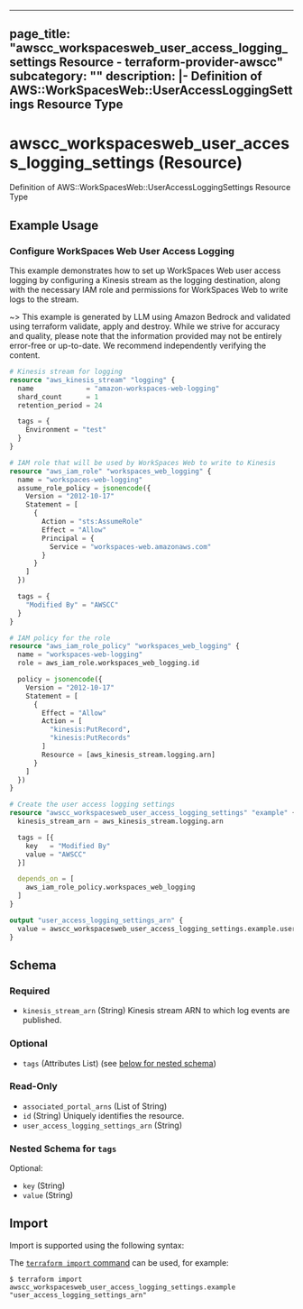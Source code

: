 
---
page_title: "awscc_workspacesweb_user_access_logging_settings Resource - terraform-provider-awscc"
subcategory: ""
description: |-
  Definition of AWS::WorkSpacesWeb::UserAccessLoggingSettings Resource Type
---

# awscc_workspacesweb_user_access_logging_settings (Resource)

Definition of AWS::WorkSpacesWeb::UserAccessLoggingSettings Resource Type

## Example Usage

### Configure WorkSpaces Web User Access Logging

This example demonstrates how to set up WorkSpaces Web user access logging by configuring a Kinesis stream as the logging destination, along with the necessary IAM role and permissions for WorkSpaces Web to write logs to the stream.

~> This example is generated by LLM using Amazon Bedrock and validated using terraform validate, apply and destroy. While we strive for accuracy and quality, please note that the information provided may not be entirely error-free or up-to-date. We recommend independently verifying the content.

```terraform
# Kinesis stream for logging
resource "aws_kinesis_stream" "logging" {
  name             = "amazon-workspaces-web-logging"
  shard_count      = 1
  retention_period = 24

  tags = {
    Environment = "test"
  }
}

# IAM role that will be used by WorkSpaces Web to write to Kinesis
resource "aws_iam_role" "workspaces_web_logging" {
  name = "workspaces-web-logging"
  assume_role_policy = jsonencode({
    Version = "2012-10-17"
    Statement = [
      {
        Action = "sts:AssumeRole"
        Effect = "Allow"
        Principal = {
          Service = "workspaces-web.amazonaws.com"
        }
      }
    ]
  })

  tags = {
    "Modified By" = "AWSCC"
  }
}

# IAM policy for the role
resource "aws_iam_role_policy" "workspaces_web_logging" {
  name = "workspaces-web-logging"
  role = aws_iam_role.workspaces_web_logging.id

  policy = jsonencode({
    Version = "2012-10-17"
    Statement = [
      {
        Effect = "Allow"
        Action = [
          "kinesis:PutRecord",
          "kinesis:PutRecords"
        ]
        Resource = [aws_kinesis_stream.logging.arn]
      }
    ]
  })
}

# Create the user access logging settings
resource "awscc_workspacesweb_user_access_logging_settings" "example" {
  kinesis_stream_arn = aws_kinesis_stream.logging.arn

  tags = [{
    key   = "Modified By"
    value = "AWSCC"
  }]

  depends_on = [
    aws_iam_role_policy.workspaces_web_logging
  ]
}

output "user_access_logging_settings_arn" {
  value = awscc_workspacesweb_user_access_logging_settings.example.user_access_logging_settings_arn
}
```

<!-- schema generated by tfplugindocs -->
## Schema

### Required

- `kinesis_stream_arn` (String) Kinesis stream ARN to which log events are published.

### Optional

- `tags` (Attributes List) (see [below for nested schema](#nestedatt--tags))

### Read-Only

- `associated_portal_arns` (List of String)
- `id` (String) Uniquely identifies the resource.
- `user_access_logging_settings_arn` (String)

<a id="nestedatt--tags"></a>
### Nested Schema for `tags`

Optional:

- `key` (String)
- `value` (String)

## Import

Import is supported using the following syntax:

The [`terraform import` command](https://developer.hashicorp.com/terraform/cli/commands/import) can be used, for example:

```shell
$ terraform import awscc_workspacesweb_user_access_logging_settings.example "user_access_logging_settings_arn"
```
